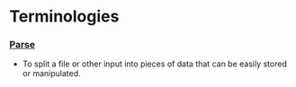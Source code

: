 # Terminologies

### [Parse](https://www.quora.com/What-exactly-does-parsing-mean-in-programming)
- To split a file or other input into pieces of data that can be easily stored or manipulated.
